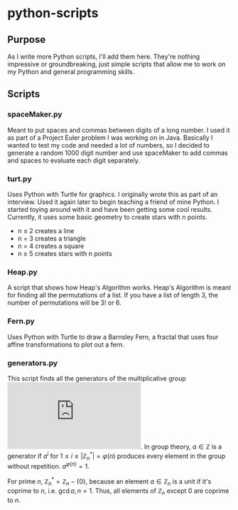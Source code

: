 # python-scripts

## Purpose

As I write more Python scripts, I'll add them here.
They're nothing impressive or groundbreaking, just simple scripts that allow me
to work on my Python and general programming skills.

## Scripts

### spaceMaker.py

Meant to put spaces and commas between digits of a long number. I used it as
part of a Project Euler problem I was working on in Java. Basically I wanted
to test my code and needed a lot of numbers, so I decided to generate a random
1000 digit number and use spaceMaker to add commas and spaces to evaluate each
digit separately.

### turt.py

Uses Python with Turtle for graphics. I originally wrote this as part of an
interview. Used it again later to begin teaching a friend of mine Python. I
started toying around with it and have been getting some cool results.
Currently, it uses some basic geometry to create stars with n points.

* n ≤ 2 creates a line
* n = 3 creates a triangle
* n = 4 creates a square
* n ≥ 5 creates stars with n points

### Heap.py

A script that shows how Heap's Algorithm works. Heap's Algorithm is meant 
for finding all the permutations of a list. If you have a list of length
3, the number of permutations will be 3! or 6.

### Fern.py

Uses Python with Turtle to draw a Barnsley Fern, a fractal that uses four 
affine transformations to plot out a fern.

### generators.py

This script finds all the generators of the multiplicative group ![Group](https://latex.codecogs.com/gif.latex?%5Cmathcal%7BW%7D%28A%2Cf%29%20%3D%20%28T%2C%5Cbar%7Bf%7D%29). In group theory, $a \in \mathbb{Z}$ is a generator if $a^i$ for $1 \leq i \leq |\mathbb{Z}^{*}_{n}| = \varphi(n)$ produces every element in the group without repetition. $a^{\varphi(n)} = 1$.

For prime $n$, $\mathbb{Z}^{*}_{n} = \mathbb{Z}_n-\{0\}$, because an element $a \in \mathbb{Z}_n$ is a unit if it's coprime to $n$, i.e. $\gcd{a, n} = 1$. Thus, all elements of $\mathbb{Z}_n$ except 0 are coprime to $n$.

